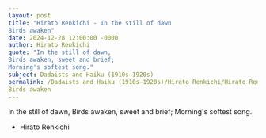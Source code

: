 ```yaml
---
layout: post
title: "Hirato Renkichi - In the still of dawn
Birds awaken"
date: 2024-12-28 12:00:00 -0000
author: Hirato Renkichi
quote: "In the still of dawn,
Birds awaken, sweet and brief;
Morning's softest song."
subject: Dadaists and Haiku (1910s–1920s)
permalink: /Dadaists and Haiku (1910s–1920s)/Hirato Renkichi/Hirato Renkichi - In the still of dawn
Birds awaken
---
```


In the still of dawn,
Birds awaken, sweet and brief;
Morning's softest song.

- Hirato Renkichi
